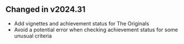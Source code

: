 ## Changed in v2024.31

* Add vignettes and achievement status for The Originals
* Avoid a potential error when checking achievement status for some unusual criteria

